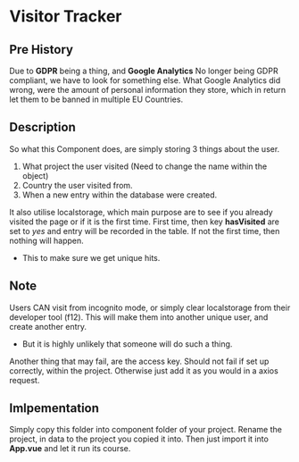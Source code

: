 # Visitor Tracker

## Pre History
Due to **GDPR** being a thing, and **Google Analytics** No longer being GDPR compliant, we have to look for something else.
What Google Analytics did wrong, were the amount of personal information they store, which in return let them to be banned in multiple EU Countries.

## Description
So what this Component does, are simply storing 3 things about the user.
  1. What project the user visited (Need to change the name within the object)
  2. Country the user visited from.
  3. When a new entry within the database were created. 

It also utilise localstorage, which main purpose are to see if you already visited the page or if it is the first time.
First time, then key **hasVisited** are set to *yes* and entry will be recorded in the table.
If not the first time, then nothing will happen.
  - This to make sure we get unique hits.


## Note
Users CAN visit from incognito mode, or simply clear localstorage from their developer tool (f12).
This will make them into another unique user, and create another entry.
  - But it is highly unlikely that someone will do such a thing.

Another thing that may fail, are the access key.
Should not fail if set up correctly, within the project.
Otherwise just add it as you would in a axios request.


## Imlpementation
Simply copy this folder into component folder of your project.
Rename the project, in data to the project you copied it into.
Then just import it into **App.vue** and let it run its course.
